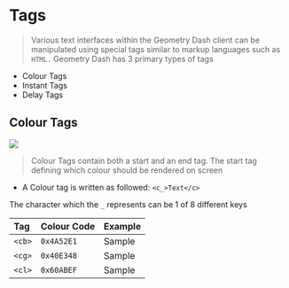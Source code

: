 # Tags

> Various text interfaces within the Geometry Dash client can be manipulated using special tags similar to markup languages such as `HTML.` Geometry Dash has 3 primary types of tags

- Colour Tags
- Instant Tags
- Delay Tags

## Colour Tags

<link rel="stylesheet" href="imageStyles.css">
<img src="assets/screenshots/colour_tags.png" class="alertlayer">

> Colour Tags contain both a start and an end tag. The start tag defining which colour should be rendered on screen

- A Colour tag is written as followed: `<c_>Text</c>`

The character which the `_` represents can be 1 of 8 different keys

<link rel="stylesheet" href="colour_tags.css">

| Tag    | Colour Code | Example         |
| :----- | :---------- | :-------------- |
| `<cb>` | `0x4A52E1`  | <cb>Sample</cb> |
| `<cg>` | `0x40E348`  | <cg>Sample</cg> |
| `<cl>` | `0x60ABEF`  | <cl>Sample</cg> |
